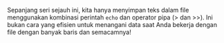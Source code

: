 Sepanjang seri sejauh ini, kita hanya menyimpan teks dalam file menggunakan kombinasi perintah `echo` dan operator pipa (> dan >>). Ini bukan cara yang efisien untuk menangani data saat Anda bekerja dengan file dengan banyak baris dan semacamnya!
